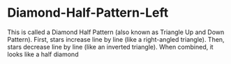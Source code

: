 # Diamond-Half-Pattern-Left
This is called a Diamond Half Pattern (also known as Triangle Up and Down Pattern). First, stars increase line by line (like a right-angled triangle).  Then, stars decrease line by line (like an inverted triangle).  When combined, it looks like a half diamond
